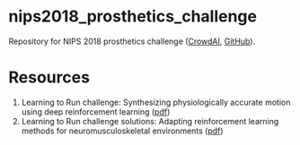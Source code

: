 # nips2018_prosthetics_challenge
Repository for NIPS 2018 prosthetics challenge ([CrowdAI](https://www.crowdai.org/challenges/nips-2018-ai-for-prosthetics-challenge), [GitHub](https://github.com/stanfordnmbl/osim-rl)).

# Resources
1. Learning to Run challenge: Synthesizing physiologically accurate motion using deep reinforcement learning ([pdf](https://arxiv.org/pdf/1804.00198.pdf))
2. Learning to Run challenge solutions: Adapting reinforcement learning methods for neuromusculoskeletal environments ([pdf](https://arxiv.org/pdf/1804.00361.pdf))
